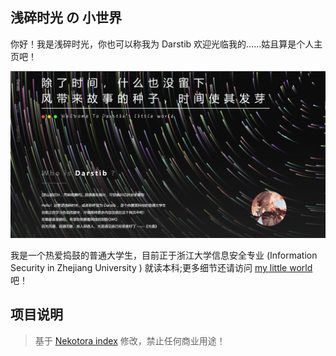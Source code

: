 ## 浅碎时光 の 小世界

你好！我是浅碎时光，你也可以称我为 Darstib
欢迎光临我的……姑且算是个人主页吧！

![homepage](./index/home.png)

我是一个热爱捣鼓的普通大学生，目前正于浙江大学信息安全专业 (Information Security in Zhejiang University ) 就读本科;更多细节还请访问 [my little world](https://github.com/Darstib/myworld) 吧！

## 项目说明

> 基于 [Nekotora index](https://flag.moe/) 修改，禁止任何商业用途！